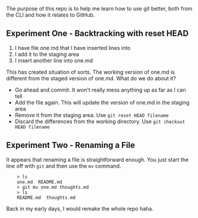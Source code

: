 The purpose of this repo is to help me learn how to use git better, both from the CLI and how it relates to GitHub.

## Experiment One - Backtracking with reset HEAD
1. I have file one.md that I have inserted lines into
2. I add it to the staging area
3. I insert another line into one.md

This has created situation of sorts. The working version of one.md is different from the staged version of one.md. What do we do about it?

* Go ahead and commit. It won't really mess anything up as far as I can tell
* Add the file again. This will update the version of one.md in the staging area
* Remove it from the staging area. Use `git reset HEAD filename`
* Discard the differences from the working directory. Use `git checkout HEAD filename`

## Experiment Two - Renaming a File
It appears that renaming a file is straightforward enough. You just start the line off with `git` and then use the `mv` command.

  		> ls 
  		one.md  README.md
  		> git mv one.md thoughts.md
  		> ls
  		README.md  thoughts.md
Back in my early days, I would remake the whole repo haha.